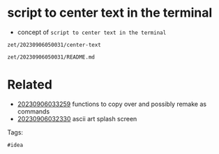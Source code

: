 # script to center text in the terminal

- concept of `script to center text in the terminal`

```
zet/20230906050031/center-text
```

` zet/20230906050031/README.md `

# Related

- [20230906033259](/zet/20230906033259/README.md) functions to copy over and possibly remake as commands
- [20230906032330](/zet/20230906032330/README.md) ascii art splash screen

Tags:

    #idea
